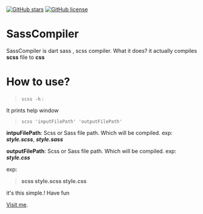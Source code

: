 [![GitHub stars](https://img.shields.io/github/stars/repiatx/SassCompiler)](https://github.com/repiatx/SassCompiler/stargazers)
[![GitHub license](https://img.shields.io/github/license/repiatx/SassCompiler)](https://github.com/repiatx/SassCompiler/blob/master/LICENSE)
# SassCompiler

SassCompiler is dart sass , scss compiler. What it does? it actually compiles **scss** file to **css**

# How to use?

> `scss -h` :

 
It prints help window

> `scss 'inputFilePath' 'outputFilePath'`

**intpuFilePath**: Scss or Sass file path. Which will be compiled. exp: ***style.scss***, ***style.sass***

**outputFilePath**: Scss or Sass file path. Which will be compiled. exp: ***style.css***

exp: 
> **scss style.scss style.css**

it's this simple.! Have fun

[Visit me](http://www.repiatx.online).
